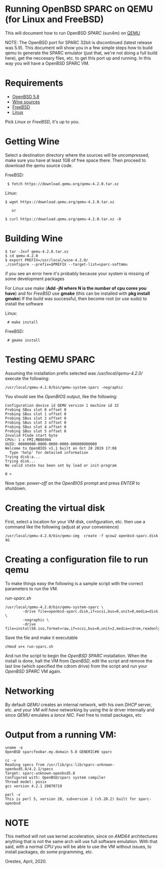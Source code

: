 # Running OpenBSD SPARC on QEMU (for Linux and FreeBSD)

This will document how to run OpenBSD *SPARC* (sun4m) on [QEMU](https://www.qemu.org/ "QEMU")


NOTE: The OpenBSD port for SPARC 32bit is discontinued (latest release was 5.9). 
This document will show you in a few simple steps how to build qemu to generate the 
SPARC emulator (just that, we're not doing a full build here), get the neccesary 
files, etc. to get this port up and running. In this way you will have a OpenBSD 
SPARC VM.


# Requirements #

* [OpenBSD 5.8](https://mirror.transip.net/openbsd/5.8/sparc/install58.iso "OpenBSD 5.8/SPARC - install cd")
* [Wine sources](https://download.qemu.org/qemu-4.2.0.tar.xz "Wine 4.2.0 source")
* [FreeBSD](https://www.freebsd.org/ "FreeBSD")
* [Linux](https://distrowatch.com/ "Pick your distro as a service (PYDAAS)")

Pick *Linux* or *FreeBSD*, it's up to you.

# Getting Wine #


Select a destination directory where the sources will be uncompressed, make sure you have 
at least 1GB of free space there. Then proceed to download the qemu source code.


FreeBSD: 
```
 $ fetch https://download.qemu.org/qemu-4.2.0.tar.xz
```
Linux:
```
$ wget https://download.qemu.org/qemu-4.2.0.tar.xz 

   or 

$ curl https://download.qemu.org/qemu-4.2.0.tar.xz -O
```

# Building Wine #

```
$ tar -Jxvf qemu-4.2.0.tar.xz
$ cd qemu-4.2.0
$ export PREFIX=/usr/local/wine-4.2.0/
./configure --prefix=$PREFIX --target-list=sparc-softmmu 
```

if you see an error here it's probably because your system is 
missing of some development packages 

For *Linux* use make (**Add -jN where N is the number of cpu cores you have**) and
for *FreeBSD* use **gmake** (this can be installed with **pkg install gmake**)
If the build was successful, then become root (or use sudo) to install the software

Linux:
```
 # make install 
```

FreeBSD:
```
 # gmake install
```

# Testing QEMU SPARC #

Assuming the installation prefix selected was */usr/local/qemu-4.2.0/* execute the following:

```
/usr/local/qemu-4.2.0/bin/qemu-system-sparc -nographic
```

You should see the *OpenBIOS* output, like the following:
```
Configuration device id QEMU version 1 machine id 32
Probing SBus slot 0 offset 0
Probing SBus slot 1 offset 0
Probing SBus slot 2 offset 0
Probing SBus slot 3 offset 0
Probing SBus slot 4 offset 0
Probing SBus slot 5 offset 0
Invalid FCode start byte
CPUs: 1 x FMI,MB86904
UUID: 00000000-0000-0000-0000-000000000000
Welcome to OpenBIOS v1.1 built on Oct 28 2019 17:08
  Type 'help' for detailed information
Trying disk:a...
Trying disk...
No valid state has been set by load or init-program

0 > 
```

Now type: *power-off*  on the *OpenBIOS* prompt and press  *ENTER* to shutdown.


# Creating the virtual disk  

First, select a location for your VM disk, configuration, etc. then use a command
like the following (adjust at your convenience)
```
/usr/local/qemu-4.2.0/bin/qemu-img  create -f qcow2 openbsd-sparc.disk 4G
```

# Creating a configuration file to run qemu

To make things easy the following is a sample script with the correct
parameters to run the VM.

*run-sparc.sh*
```
/usr/local/qemu-4.2.0/bin/qemu-system-sparc \
        -drive file=openbsd-sparc.disk,if=scsi,bus=0,unit=0,media=disk \
        -nographic \
        -drive file=install58.iso,format=raw,if=scsi,bus=0,unit=2,media=cdrom,readonly=on
```

Save the file and make it executable 
```
chmod u+x run-sparc.sh
```
And run the script to begin the *OpenBSD SPARC* installation.
When the install is done, halt the VM from *OpenBSD*, edit the
script and remove the last line (which specified the cdrom drive)
from the script and run your *OpenBSD* *SPARC* VM again.


# Networking

By default *QEMU* creates an internal network, with his own *DHCP* 
server, etc. and your *VM* *will have* networking by using the *le* 
driver internally and since *QEMU* emulates a *lance* *NIC*. Feel
free to install packages, etc

# Output from a running VM:
```
uname -a 
OpenBSD sparcfoobar.my.domain 5.8 GENERIC#0 sparc

cc -v
Reading specs from /usr/lib/gcc-lib/sparc-unknown-openbsd5.8/4.2.1/specs
Target: sparc-unknown-openbsd5.8
Configured with: OpenBSD/sparc system compiler
Thread model: posix
gcc version 4.2.1 20070719 

perl -v
This is perl 5, version 20, subversion 2 (v5.20.2) built for sparc-openbsd
```

# NOTE
This method will not use kernel acceleration, since on *AMD64* 
architectures anything that is not the same arch will use 
full software emulation. With that said, with a normal *CPU* 
you will be able to use the VM without issues, to install
packages, do some prgramming, etc.


Orestes,
April, 2020.




